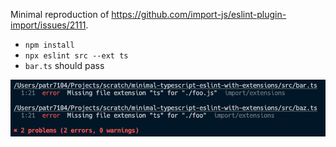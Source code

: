 Minimal reproduction of https://github.com/import-js/eslint-plugin-import/issues/2111.

- `npm install`
- `npx eslint src --ext ts`
- `bar.ts` should pass

![eslint command output bar.ts fails](./output.png)

